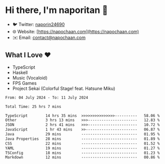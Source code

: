 # Hi there, I'm naporitan 👋

- 🐦 Twitter: [naporin24690](https://twitter.com/naporin24690)
- 🌐 Website: [https://napochaan.com](https://napochaan.com)
- ✉️ Email: [contact@napochaan.com](mailto:contact@napochaan.com)

## What I Love ❤️
- TypeScript
- Haskell
- Music (Vocaloid)
- FPS Games
- Project Sekai (Colorful Stage! feat. Hatsune Miku)

<!--START_SECTION:waka-->

```txt
From: 04 July 2024 - To: 11 July 2024

Total Time: 25 hrs 7 mins

TypeScript        14 hrs 35 mins  >>>>>>>>>>>>>>>----------   58.06 %
Other             3 hrs 13 mins   >>>----------------------   12.83 %
JSON              2 hrs 41 mins   >>>----------------------   10.72 %
JavaScript        1 hr 43 mins    >>-----------------------   06.87 %
Java              29 mins         -------------------------   01.95 %
Java Properties   28 mins         -------------------------   01.89 %
CSS               22 mins         -------------------------   01.52 %
YAML              19 mins         -------------------------   01.27 %
TSConfig          18 mins         -------------------------   01.23 %
Markdown          12 mins         -------------------------   00.86 %
```

<!--END_SECTION:waka-->

